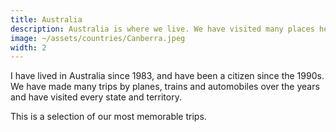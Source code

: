 ```yaml
---
title: Australia
description: Australia is where we live. We have visited many places here.
image: ~/assets/countries/Canberra.jpeg
width: 2
---
```

I have lived in Australia since 1983, and have been a citizen since the 1990s. We have made many trips by planes, trains and automobiles over the years and have visited every state and territory.

This is a selection of our most memorable trips.
